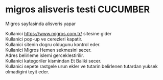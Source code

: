 # migros alisveris testi CUCUMBER
Migros sayfasinda alisveris yapar </br>

Kullanici https://www.migros.com.tr/ sitesine gider</br>
Kullanici pop-up ve cerezleri kapatir.</br>
Kullanici sitenin dogru oldugunu kontrol eder.</br>
Kullanici Migros Hemen sekmesini secer.</br>
Adres belirleme islemi gerceklestirilir.</br>
Kullanici kategoriler kismindan Et Baliki secer.</br>
Kullanici sepete rastgele urun ekler ve tutarin belirlenen tutardan yuksek olmadigini teyit eder.
